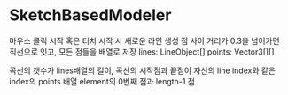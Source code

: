 # SketchBasedModeler

마우스 클릭 시작 혹은 터치 시작 시 새로운 라인 생성
점 사이 거리가 0.3을 넘어가면 직선으로 잇고, 모든 점들을 배열로 저장
lines: LineObject[]
points: Vector3[][]

곡선의 갯수가 lines배열의 길이,
곡선의 시작점과 끝점이 자신의 line index와 같은 index의 points 배열 element의 0번째 점과 length-1 점
